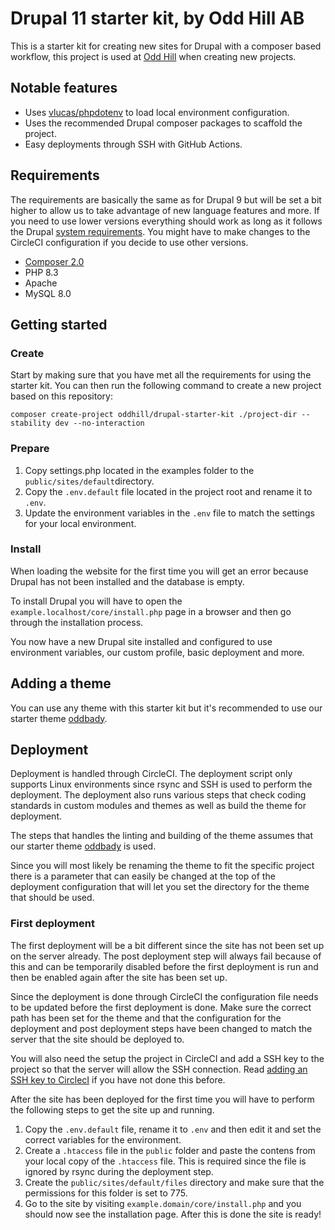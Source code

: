 # Drupal 11 starter kit, by Odd Hill AB

This is a starter kit for creating new sites for Drupal with a composer
based workflow, this project is used at [Odd Hill](http://www.oddhill.se/)
when creating new projects.

## Notable features

- Uses [vlucas/phpdotenv](vlucas/phpdotenv) to load local environment configuration.
- Uses the recommended Drupal composer packages to scaffold the project.
- Easy deployments through SSH with GitHub Actions.

## Requirements

The requirements are basically the same as for Drupal 9 but will be set a bit
higher to allow us to take advantage of new language features and more. If you
need to use lower versions everything should work as long as it follows the
Drupal [system requirements](https://www.drupal.org/docs/system-requirements).
You might have to make changes to the CircleCI configuration if you decide to
use other versions.

- [Composer 2.0](https://getcomposer.org/doc/00-intro.md#installation-linux-unix-osx)
- PHP 8.3
- Apache
- MySQL 8.0

## Getting started

### Create

Start by making sure that you have met all the requirements for using the
starter kit. You can then run the following command to create a new project
based on this repository:

```
composer create-project oddhill/drupal-starter-kit ./project-dir --stability dev --no-interaction
```

### Prepare

1. Copy settings.php located in the examples folder to the `public/sites/default`directory.
2. Copy the `.env.default` file located in the project root and rename it to `.env`.
3. Update the environment variables in the `.env` file to match the settings for your local environment.

### Install

When loading the website for the first time you will get an error because
Drupal has not been installed and the database is empty.

To install Drupal you will have to open the `example.localhost/core/install.php`
page in a browser and then go through the installation process.

You now have a new Drupal site installed and configured to use environment
variables, our custom profile, basic deployment and more.

## Adding a theme

You can use any theme with this starter kit but it's recommended to use our
starter theme [oddbady](https://github.com/oddhill/drupal-oddbaby).

## Deployment

Deployment is handled through CircleCI. The deployment script only supports
Linux environments since rsync and SSH is used to perform the deployment.
The deployment also runs various steps that check coding standards in
custom modules and themes as well as build the theme for deployment.

The steps that handles the linting and building of the theme assumes that our
starter theme [oddbady](https://github.com/oddhill/drupal-oddbaby) is used.

Since you will most likely be renaming the theme to fit the specific project
there is a parameter that can easily be changed at the top of the deployment
configuration that will let you set the directory for the theme that should
be used.

### First deployment

The first deployment will be a bit different since the site has not been set up
on the server already. The post deployment step will always fail because of
this and can be temporarily disabled before the first deployment is run and
then be enabled again after the site has been set up.

Since the deployment is done through CircleCI the configuration file needs to
be updated before the first deployment is done. Make sure the correct path has
been set for the theme and that the configuration for the deployment and post
deployment steps have been changed to match the server that the site should be
deployed to.

You will also need the setup the project in CircleCI and add a SSH key to the
project so that the server will allow the SSH connection. Read
[adding an SSH key to CirclecI](https://circleci.com/docs/2.0/add-ssh-key/) if
you have not done this before.

After the site has been deployed for the first time you will have to perform
the following steps to get the site up and running.

1. Copy the `.env.default` file, rename it to `.env` and then edit it and set
   the correct variables for the environment.
2. Create a `.htaccess` file in the `public` folder and paste the contens from
   your local copy of the `.htaccess` file. This is required since the file is
   ignored by rsync during the deployment step.
3. Create the `public/sites/default/files` directory and make sure that the
   permissions for this folder is set to 775.
4. Go to the site by visiting `example.domain/core/install.php` and you should
   now see the installation page. After this is done the site is ready!
